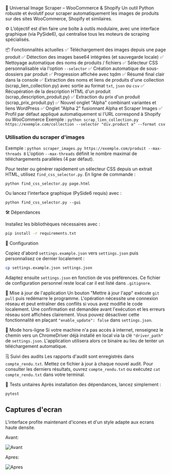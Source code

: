 🧼 Universal Image Scraper – WooCommerce & Shopify
Un outil Python robuste et évolutif pour scraper automatiquement les images de produits sur des sites WooCommerce, Shopify et similaires.

⚙️ L’objectif est d’en faire une boîte à outils modulaire, avec une interface graphique (via PySide6), qui centralise tous les moteurs de scraping spécialisés.

📦 Fonctionnalités actuelles
✅ Téléchargement des images depuis une page produit
✅ Détection des images base64 intégrées (et sauvegarde locale)
✅ Nettoyage automatique des noms de produits / fichiers
✅ Sélecteur CSS personnalisable via l'option `--selector`
✅ Création automatique de sous-dossiers par produit
✅ Progression affichée avec tqdm
✅ Résumé final clair dans la console
✅ Extraction des noms et liens de produits d'une collection (scrap_lien_collection.py) avec sortie au format `txt`, `json` ou `csv`
✅ Récupération de la description HTML d'un produit (scrap_description_produit.py)
✅ Extraction du prix d'un produit (scrap_prix_produit.py)
✅ Nouvel onglet "Alpha" combinant variantes et liens WordPress
✅ Onglet "Alpha 2" fusionnant Alpha et Scraper Images
✅ Profil par défaut appliqué automatiquement si l'URL correspond à Shopify ou WooCommerce
Exemple : `python scrap_lien_collection.py https://exemple.com/collection --selector "div.product a" --format csv`

### Utilisation du scraper d'images
Exemple : `python scraper_images.py https://exemple.com/produit --max-threads 8`
L'option `--max-threads` définit le nombre maximal de téléchargements parallèles (4 par défaut).

Pour tester ou générer rapidement un sélecteur CSS depuis un extrait HTML,
utilisez `find_css_selector.py`. En ligne de commande :

```
python find_css_selector.py page.html
```

Ou lancez l'interface graphique (PySide6 requis) avec :

```
python find_css_selector.py --gui
```


🛠️ Dépendances

Installez les bibliothèques nécessaires avec :

```bash
pip install -r requirements.txt
```

🔧 Configuration

Copiez d'abord `settings.example.json` vers `settings.json` puis personnalisez ce dernier localement :

```bash
cp settings.example.json settings.json
```

Adaptez ensuite `settings.json` en fonction de vos préférences. Ce fichier de configuration personnel reste local car il est listé dans `.gitignore`.

🔄 Mise à jour de l'application
Un bouton "Mettre à jour l'app" exécute `git pull` puis redémarre le programme. L'opération nécessite une connexion réseau et peut entraîner des conflits si vous avez modifié le code localement. Une confirmation est demandée avant l'exécution et les erreurs réseau sont affichées clairement. Vous pouvez désactiver cette fonctionnalité en plaçant `"enable_update": false` dans `settings.json`.

🛜 Mode hors-ligne
Si votre machine n'a pas accès à internet, renseignez le chemin vers un ChromeDriver déjà installé en local via la clé `"driver_path"` de `settings.json`. L'application utilisera alors ce binaire au lieu de tenter un téléchargement automatique.

🗒️ Suivi des audits
Les rapports d'audit sont enregistrés dans `compte_rendu.txt`. Mettez ce fichier à jour à chaque nouvel audit. Pour consulter les derniers résultats, ouvrez `compte_rendu.txt` ou exécutez `cat compte_rendu.txt` dans votre terminal.

🧪 Tests unitaires
Après installation des dépendances, lancez simplement :
```bash
pytest
```

## Captures d'ecran

L'interface profite maintenant d'icones et d'un style adapte aux ecrans haute densite.

Avant:

![Avant](screenshots/before.svg)

Apres:

![Apres](screenshots/after.svg)

